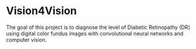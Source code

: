 # Vision4Vision

The goal of this project is to diagnose the level of Diabetic Retinopathy (DR) using digital color fundus images with convolutional neural networks and computer vision. 
